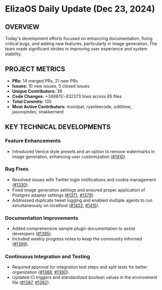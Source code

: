 # ElizaOS Daily Update (Dec 23, 2024)

## OVERVIEW 
Today's development efforts focused on enhancing documentation, fixing critical bugs, and adding new features, particularly in image generation. The team made significant strides in improving user experience and system stability.

## PROJECT METRICS
- **PRs:** 14 merged PRs, 21 new PRs
- **Issues:** 10 new issues, 5 closed issues
- **Unique Contributors:** 39
- **Code Changes:** +348811/-432373 lines across 65 files
- **Total Commits:** 135
- **Most Active Contributors:** monilpat, ryanleecode, odilitime, jasonqindev, shakkernerd

## KEY TECHNICAL DEVELOPMENTS

### Feature Enhancements
- Introduced Venice style presets and an option to remove watermarks in image generation, enhancing user customization ([#1410](https://github.com/elizaos/eliza/pull/1410)).

### Bug Fixes
- Resolved issues with Twitter login notifications and cookie management ([#1330](https://github.com/elizaos/eliza/pull/1330)).
- Fixed image generation settings and ensured proper application of Postgres adapter settings ([#1371](https://github.com/elizaos/eliza/pull/1371), [#1379](https://github.com/elizaos/eliza/pull/1379)).
- Addressed duplicate tweet logging and enabled multiple agents to run simultaneously on localhost ([#1402](https://github.com/elizaos/eliza/pull/1402), [#1415](https://github.com/elizaos/eliza/pull/1415)).

### Documentation Improvements
- Added comprehensive sample plugin documentation to assist developers ([#1385](https://github.com/elizaos/eliza/pull/1385)).
- Included weekly progress notes to keep the community informed ([#1399](https://github.com/elizaos/eliza/pull/1399)).

### Continuous Integration and Testing
- Required approval for integration test steps and split tests for better organization ([#1388](https://github.com/elizaos/eliza/pull/1388), [#1390](https://github.com/elizaos/eliza/pull/1390)).
- Updated CI triggers and standardized boolean values in the environment file ([#1387](https://github.com/elizaos/eliza/pull/1387), [#1392](https://github.com/elizaos/eliza/pull/1392)).